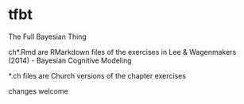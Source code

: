 tfbt
====
The Full Bayesian Thing

ch*.Rmd are RMarkdown files of the exercises in Lee & Wagenmakers (2014) - Bayesian Cognitive Modeling

*.ch files are Church versions of the chapter exercises

changes welcome
